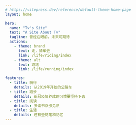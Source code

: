 ```yaml
---
# https://vitepress.dev/reference/default-theme-home-page
layout: home

hero:
  name: "Tv's Site"
  text: "A Site About Tv"
  tagline: 曾经在眼前，未来可期待
  actions:
    - theme: brand
      text: 走，骑车去
      link: /life/riding/index
    - theme: alt
      text: 跑路
      link: /life/running/index

features:
  - title: 骑行
    details: 从2019年开始的公路车
  - title: 跑步
    details: 新冠疫情养成的习惯要坚持下去
  - title: 阅读
    details: 多读书涨涨见识
  - title: 生活
    details: 还有些随笔和记忆
---
```


